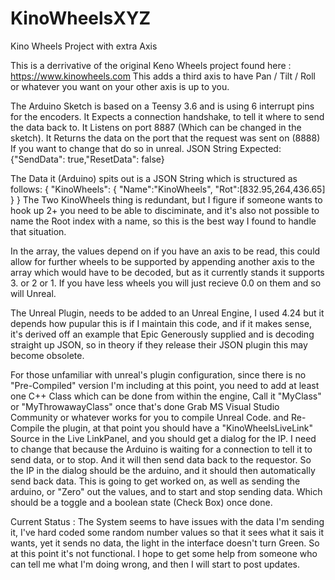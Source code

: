 # KinoWheelsXYZ
Kino Wheels Project with extra Axis

This is a derrivative of the original Keno Wheels project found here : https://www.kinowheels.com This adds a third axis to have Pan / Tilt / Roll or whatever you want on your other axis is up to you.


The Arduino Sketch is based on a Teensy 3.6 and is using 6 interrupt pins for the encoders.
It Expects a connection handshake, to tell it where to send the data back to. It Listens on port 8887 (Which can be changed in the sketch). It Returns the data on the port that the request was sent on (8888) If you want to change that do so in unreal.
JSON String Expected:
{"SendData": true,"ResetData": false}

The Data it (Arduino) spits out is a JSON String which is structured as follows:
{
"KinoWheels":
  {
  "Name":"KinoWheels",
  "Rot":[832.95,264,436.65]
  }
}
The Two KinoWheels thing is redundant, but I figure if someone wants to hook up 2+ you need to be able to disciminate, and it's also not possible to name the Root index with a name, so this is the best way I found to handle that situation.

In the array, the values depend on if you have an axis to be read, this could allow for further wheels to be supported by appending another axis to the array which would have to be decoded, but as it currently stands it supports 3. or 2 or 1. If you have less wheels you will just recieve 0.0 on them and so will Unreal. 

The Unreal Plugin, needs to be added to an Unreal Engine, I used 4.24 but it depends how pupular this is if I maintain this code, and if it makes sense, it's derived off an example that Epic Generously supplied and is decoding straight up JSON, so in theory if they release their JSON plugin this may become obsolete.

For those unfamiliar with unreal's plugin configuration, since there is no "Pre-Compiled" version I'm including at this point, you need to add at least one C++ Class which can be done from within the engine, Call it "MyClass" or "MyThrowawayClass" once that's done Grab MS Visual Studio Community or whatever works for you to compile Unreal Code. and Re-Compile the plugin, at that point you should have a "KinoWheelsLiveLink" Source in the Live LinkPanel, and you should get a dialog for the IP. I need to change that because the Arduino is waiting for a connection to tell it to send data, or to stop. And it will then send data back to the requestor. So the IP in the dialog should be the arduino, and it should then automatically send back data. This is going to get worked on, as well as sending the arduino, or "Zero" out the values, and to start and stop sending data. Which should be a toggle and a boolean state (Check Box) once done.

Current Status :
The System seems to have issues with the data I'm sending it, I've hard coded some random number values so that it sees what it sais it wants, yet it sends no data, the light in the interface doesn't turn Green. So at this point it's not functional. I hope to get some help from someone who can tell me what I'm doing wrong, and then I will start to post updates.
